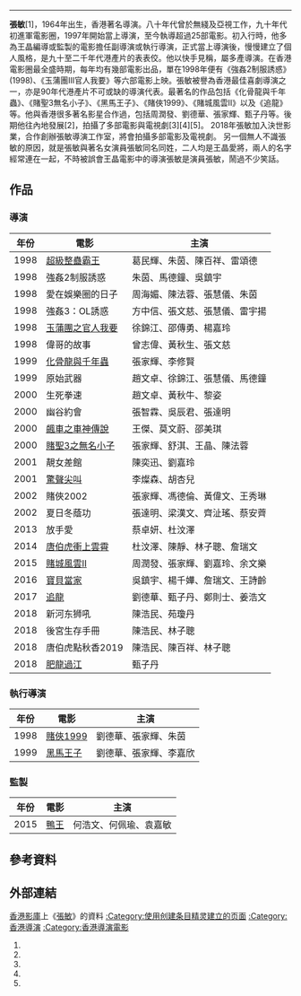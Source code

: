 -----

**張敏**\[1\]，1964年出生，香港著名導演。八十年代曾於無綫及亞視工作，九十年代初進軍電影圈，1997年開始當上導演，至今執導超過25部電影。初入行時，他多為王晶編導或監製的電影擔任副導演或執行導演，正式當上導演後，慢慢建立了個人風格，是九十至二千年代港產片的表表佼。他以快手見稱，屬多產導演。在香港電影圈最全盛時期，每年均有幾部電影出品，單在1998年便有《強姦2制服誘惑》(1998)、《玉蒲團III官人我要》等六部電影上映。張敏被譽為香港最佳喜劇導演之一，亦是90年代港產片不可或缺的導演代表。最著名的作品包括《化骨龍與千年蟲》、《賭聖3無名小子》、《黑馬王子》、《賭俠1999》、《賭城風雲II》以及《追龍》等。他與香港很多著名影星合作過，包括周潤發、劉德華、張家輝、甄子丹等。後期他往內地發展\[2\]，拍攝了多部電影與電視劇\[3\]\[4\]\[5\]。 2018年張敏加入決世影業，合作創辦張敏導演工作室，將會拍攝多部電影及電視劇。 另一個無人不識張敏的原因，就是張敏與著名女演員張敏同名同姓，二人均是王晶愛將，兩人的名字經常連在一起，不時被誤會王晶電影中的導演張敏是演員張敏，鬧過不少笑話。

## 作品

### 導演

| 年份   | 電影                                                            | 主演              |
| ---- | ------------------------------------------------------------- | --------------- |
| 1998 | [超級整蠱霸王](../Page/超級整蠱霸王.md "wikilink")                        | 葛民輝、朱茵、陳百祥、雷頌德  |
| 1998 | 強姦2制服誘惑                                                       | 朱茵、馬德鐘、吳鎮宇      |
| 1998 | 愛在娛樂圈的日子                                                      | 周海媚、陳法蓉、張慧儀、朱茵  |
| 1998 | 強姦3：OL誘惑                                                      | 方中信、張文慈、張慧儀、雷宇揚 |
| 1998 | [玉蒲團之官人我要](https://zh.wikipedia.org/wiki/玉蒲團之官人我要 "wikilink") | 徐錦江、邵傳勇、楊嘉玲     |
| 1998 | 偉哥的故事                                                         | 曾志偉、黃秋生、張文慈     |
| 1999 | [化骨龍與千年蟲](../Page/化骨龍與千年蟲.md "wikilink")                      | 張家輝、李修賢         |
| 1999 | 原始武器                                                          | 趙文卓、徐錦江、張慧儀、馬德鐘 |
| 2000 | 生死拳速                                                          | 趙文卓、黃秋牛、黎姿      |
| 2000 | 幽谷約會                                                          | 張智霖、吳辰君、張達明     |
| 2000 | [飆車之車神傳說](../Page/飆車之車神傳說.md "wikilink")                      | 王傑、莫文蔚、邵美琪      |
| 2000 | [賭聖3之無名小子](../Page/賭聖3之無名小子.md "wikilink")                    | 張家輝、舒淇、王晶、陳法蓉   |
| 2001 | 靚女差館                                                          | 陳奕迅、劉嘉玲         |
| 2001 | [驚聲尖叫](../Page/驚聲尖叫.md "wikilink")                            | 李燦森、胡杏兒         |
| 2002 | 賭俠2002                                                        | 張家輝、馮德倫、黃偉文、王秀琳 |
| 2002 | 夏日冬蔭功                                                         | 張達明、梁漢文、齊沚瑤、蔡安薺 |
| 2013 | 放手愛                                                           | 蔡卓妍、杜汶澤         |
| 2014 | [唐伯虎衝上雲霄](../Page/唐伯虎衝上雲霄.md "wikilink")                      | 杜汶澤、陳靜、林子聰、詹瑞文  |
| 2015 | [賭城風雲II](../Page/賭城風雲II.md "wikilink")                        | 周潤發、張家輝、劉嘉玲、余文樂 |
| 2016 | [寶貝當家](https://zh.wikipedia.org/wiki/寶貝當家 "wikilink")         | 吳鎮宇、楊千嬅、詹瑞文、王詩齡 |
| 2017 | [追龍](https://zh.wikipedia.org/wiki/追龍 "wikilink")             | 劉德華、甄子丹、鄭則士、姜浩文 |
| 2018 | 新河东狮吼                                                         | 陳浩民、苑瓊丹         |
| 2018 | 後宮生存手冊                                                        | 陳浩民、林子聰         |
| 2018 | 唐伯虎點秋香2019                                                    | 陳浩民、陳百祥、林子聰     |
| 2018 | [肥龍過江](../Page/肥龍過江.md "wikilink")                            | 甄子丹             |

### 執行導演

| 年份   | 電影                                     | 主演          |
| ---- | -------------------------------------- | ----------- |
| 1998 | [賭俠1999](../Page/賭俠1999.md "wikilink") | 劉德華、張家輝、朱茵  |
| 1999 | [黑馬王子](../Page/黑馬王子.md "wikilink")     | 劉德華、張家輝、李嘉欣 |

### 監製

| 年份   | 電影                             | 主演          |
| ---- | ------------------------------ | ----------- |
| 2015 | [鴨王](../Page/鴨王.md "wikilink") | 何浩文、何佩瑜、袁嘉敏 |

## 參考資料

## 外部連結

[香港影庫](../Page/香港影庫.md "wikilink")上《[張敏](http://hkmdb.com/db/people/view.mhtml?id=12336&display_set=big5)》的資料 [:Category:使用创建条目精灵建立的页面](https://zh.wikipedia.org/wiki/Category:使用创建条目精灵建立的页面 "wikilink") [:Category:香港導演](https://zh.wikipedia.org/wiki/Category:香港導演 "wikilink") [:Category:香港導演電影](https://zh.wikipedia.org/wiki/Category:香港導演電影 "wikilink")

1.
2.
3.
4.
5.